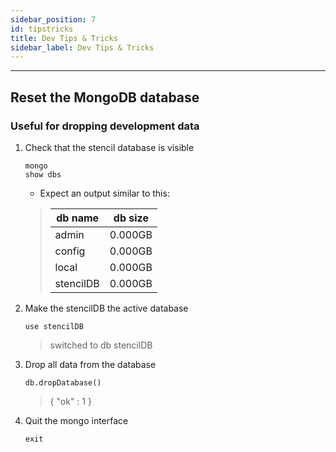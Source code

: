 ```yaml
---
sidebar_position: 7
id: tipstricks
title: Dev Tips & Tricks
sidebar_label: Dev Tips & Tricks
---
```


---

## Reset the MongoDB database

### Useful for dropping development data

1. Check that the stencil database is visible
    ```
    mongo
    show dbs
    ```

    - Expect an output similar to this:

    >  |db name|db size|
    >  |---------|---------|
    >  |admin      | 0.000GB|
    >  |config     | 0.000GB|
    >  |local      | 0.000GB|
    >  |stencilDB  | 0.000GB|


2. Make the stencilDB the active database
    ```
    use stencilDB
    ```

    > switched to db stencilDB

3. Drop all data from the database

    ```
    db.dropDatabase()
    ```

    > { "ok" : 1 }

4. Quit the mongo interface

    ```
    exit
    ```
